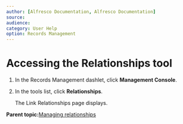 ```yaml
---
author: [Alfresco Documentation, Alfresco Documentation]
source: 
audience: 
category: User Help
option: Records Management
---
```


# Accessing the Relationships tool



1.  In the Records Management dashlet, click **Management Console**.

2.  In the tools list, click **Relationships**.

    The Link Relationships page displays.


**Parent topic:**[Managing relationships](../concepts/rm-relationships-intro.md)

